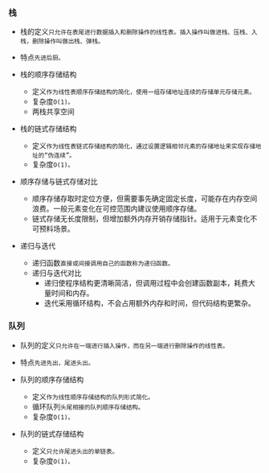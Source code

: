 ### 栈
- 栈的定义`只允许在表尾进行数据插入和删除操作的线性表。插入操作叫做进栈、压栈、入栈，删除操作叫做出栈、弹栈。`
- 特点`先进后厨。`
- 栈的顺序存储结构
    - 定义`作为线性表顺序存储结构的简化，使用一组存储地址连续的存储单元存储元素。`
    - 复杂度`O(1)。`
    - 两栈共享空间

- 栈的链式存储结构
    - 定义`作为线性表链式存储结构的简化，通过设置逻辑相邻元素的存储地址来实现存储地址的“伪连续”。`
    - 复杂度`O(1)。`

- 顺序存储与链式存储对比
    - 顺序存储存取时定位方便，但需要事先确定固定长度，可能存在内存空间浪费。一般元素变化在可控范围内建议使用顺序存储。
    - 链式存储无长度限制，但增加额外内存开销存储指针。适用于元素变化不可预料场景。

- 递归与迭代
    - 递归函数`直接或间接调用自己的函数称为递归函数。`
    - 递归与迭代对比
        - 递归使程序结构更清晰简洁，但调用过程中会创建函数副本，耗费大量时间和内存。
        - 迭代采用循环结构，不会占用额外内存和时间，但代码结构更繁杂。

### 队列
- 队列的定义`只允许在一端进行插入操作，而在另一端进行删除操作的线性表。`
- 特点`先进先出，尾进头出。`

- 队列的顺序存储结构
    - 定义`作为线性顺序存储结构的队列形式简化。`
    - 循环队列`头尾相接的队列顺序存储结构。`
    - 复杂度`O(1)。`

- 队列的链式存储结构
    - 定义`只允许尾进头出的单链表。`
    - 复杂度`O(1)。`
    